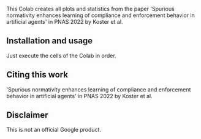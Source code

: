 This Colab creates all plots and statistics from the paper
'Spurious normativity enhances learning of compliance and enforcement
behavior in artificial agents' in PNAS 2022 by Koster et al.

## Installation and usage

Just execute the cells of the Colab in order.

## Citing this work

'Spurious normativity enhances learning of compliance
and enforcement behavior in artificial agents' in PNAS 2022 by Koster et al.

## Disclaimer

This is not an official Google product.
